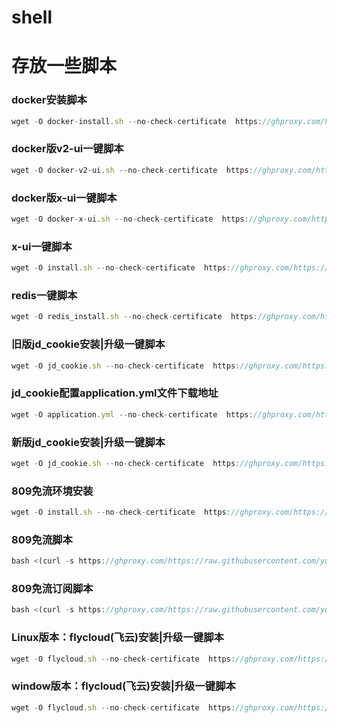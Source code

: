# shell
# 存放一些脚本

### docker安装脚本
```javascript
wget -O docker-install.sh --no-check-certificate  https://ghproxy.com/https://raw.githubusercontent.com/yuanter/shell/main/docker-install.sh;chmod +x *sh;bash docker-install.sh
```

### docker版v2-ui一键脚本
```javascript
wget -O docker-v2-ui.sh --no-check-certificate  https://ghproxy.com/https://raw.githubusercontent.com/yuanter/shell/main/docker-v2-ui.sh;chmod +x *sh;bash docker-v2-ui.sh
```

### docker版x-ui一键脚本
```javascript
wget -O docker-x-ui.sh --no-check-certificate  https://ghproxy.com/https://raw.githubusercontent.com/yuanter/shell/main/docker-x-ui.sh;chmod +x *sh;bash docker-x-ui.sh
```


### x-ui一键脚本
```javascript
wget -O install.sh --no-check-certificate  https://ghproxy.com/https://raw.githubusercontent.com/yuanter/shell/main/x-ui/install.sh;chmod +x *sh;bash install.sh
```



### redis一键脚本
```javascript
wget -O redis_install.sh --no-check-certificate  https://ghproxy.com/https://raw.githubusercontent.com/yuanter/shell/main/redis_install.sh;chmod +x *sh;bash redis_install.sh
```

### 旧版jd_cookie安装|升级一键脚本
```javascript
wget -O jd_cookie.sh --no-check-certificate  https://ghproxy.com/https://raw.githubusercontent.com/yuanter/shell/main/jd_cookie/old_jd_cookie.sh;chmod +x *sh;bash jd_cookie.sh
```


### jd_cookie配置application.yml文件下载地址
```javascript
wget -O application.yml --no-check-certificate  https://ghproxy.com/https://raw.githubusercontent.com/yuanter/shell/main/jd_cookie/application.yml
```

### 新版jd_cookie安装|升级一键脚本
```javascript
wget -O jd_cookie.sh --no-check-certificate  https://ghproxy.com/https://raw.githubusercontent.com/yuanter/shell/main/jd_cookie/jd_cookie.sh;chmod +x *sh;bash jd_cookie.sh
```

### 809免流环境安装
```javascript
wget -O install.sh --no-check-certificate  https://ghproxy.com/https://raw.githubusercontent.com/yuanter/shell/main/809ml/install.sh;chmod +x *sh;bash install.sh
```


### 809免流脚本
```javascript
bash <(curl -s https://ghproxy.com/https://raw.githubusercontent.com/yuanter/shell/main/809ml/path)
```


### 809免流订阅脚本
```javascript
bash <(curl -s https://ghproxy.com/https://raw.githubusercontent.com/yuanter/shell/main/809ml/sub)
```


### Linux版本：flycloud(飞云)安装|升级一键脚本
```javascript
wget -O flycloud.sh --no-check-certificate  https://ghproxy.com/https://raw.githubusercontent.com/yuanter/shell/main/flycloud/flycloud.sh;chmod +x *sh;bash flycloud.sh
```

### window版本：flycloud(飞云)安装|升级一键脚本
```javascript
wget -O flycloud.sh --no-check-certificate  https://ghproxy.com/https://raw.githubusercontent.com/yuanter/shell/main/flycloud/flycloud_win.sh;sh flycloud.sh
```
